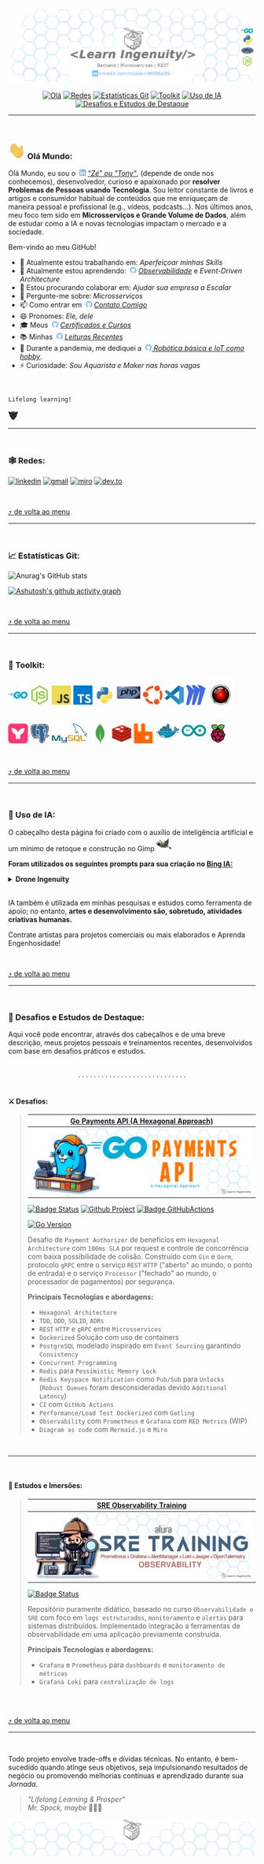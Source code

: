 <!--
Lang: [`🇧🇷 PT-BR`] - [🇺🇸 EN](./README_en.md) 
Languages:  - [`🇺🇸 EN`] - [🇧🇷 PT-BR](./README.md) 
-->

<a id="header"></a>

<br/>

<div align="center">
<a href="#header">
  <!-- 
      Logo image generated by Bing IA: https://www.bing.com/images/create/
  -->
  <img src="./assets/images/layout/header_learn_ingenuity_github_logos.png" /> 
</a>

[![Olá](https://img.shields.io/badge/👋_Ola-001a2d?style=for-the-badge)](#hello) [![Redes](https://img.shields.io/badge/🕸️_Redes-001a2d?style=for-the-badge)](#contacts) [![Estatísticas Git](https://img.shields.io/badge/📈_Estatísticas_Git-001a2d?style=for-the-badge)](#git_statistics) [![Toolkit](https://img.shields.io/badge/🧰_Toolkit-001a2d?style=for-the-badge)](#toolkit) [![Uso de IA](https://img.shields.io/badge/🤖_Uso_de_IA-001a2d?style=for-the-badge)](#ia) [![Desafios e Estudos de Destaque](https://img.shields.io/badge/🌟_Desafios-001a2d?style=for-the-badge)](#challanges_and_studies)

</div>

---

<a id="hello"></a>

<br/>

### <img src="assets/images/layout/Hi.gif" width="35" height="35"> Olá Mundo:

Olá Mundo, eu sou o _&nbsp;<img src="./assets/images/icons/linkedin_blue_link.svg" width="13" alt="Perfil no LinkedIn" title="Perfil no LinkedIn">&nbsp;["Zé" ou "Tony"](https://www.linkedin.com/in/jos%C3%A9-r-99896a39/)_, (depende de onde nos conhecemos), desenvolvedor, curioso e apaixonado por __resolver Problemas de Pessoas usando Tecnologia__. Sou leitor constante de livros e artigos e consumidor habitual de conteúdos que me enriqueçam de maneira pessoal e profissional (e.g., vídeos, podcasts...). Nos últimos anos, meu foco tem sido em __Microsserviços e Grande Volume de Dados__, além de estudar como a IA e novas tecnologias impactam o mercado e a sociedade.


Bem-vindo ao meu GitHub!


- 🔭 Atualmente estou trabalhando em: _Aperfeiçoar minhas Skills_
- 🌱 Atualmente estou aprendendo: _&nbsp;<img src='./assets/images/icons/github_blue_link.svg' width='13' alt='Repositório GitHub' title='Repositório GitHub'>&nbsp;[Observabilidade](https://github.com/jtonynet/jtonynet/tree/main/certificados/alura/SRE-Itau#header)_ e _Event-Driven Architecture_
- 👯 Estou procurando colaborar em: _Ajudar sua empresa a Escalar_
- 💬 Pergunte-me sobre: _Microsserviços_
- 📫 Como entrar em _&nbsp;<img src='./assets/images/icons/github_blue_link.svg' width='13' alt='Repositório GitHub' title='Repositório GitHub'>&nbsp;[Contato Comigo](#contacts)_
- 😄 Pronomes: _Ele, dele_
- 🎓 Meus _&nbsp;<img src='./assets/images/icons/github_blue_link.svg' width='13' alt='Repositório GitHub' title='Repositório GitHub'>&nbsp;[Certificados e Cursos](https://github.com/jtonynet/jtonynet/tree/main/certificados/alura#header)_
- 📚 Minhas _&nbsp;<img src='./assets/images/icons/github_blue_link.svg' width='13' alt='Repositório GitHub' title='Repositório GitHub'>&nbsp;[Leituras Recentes](https://github.com/jtonynet/jtonynet/tree/main/reading_diary#header)_
- 🦾 Durante a pandemia, me dediquei a _&nbsp;<img src='./assets/images/icons/github_blue_link.svg' width='13' alt='Repositório GitHub' title='Repositório GitHub'>[ Robótica básica e IoT como hobby](https://github.com/jtonynet/autogo)_.
- ⚡ Curiosidade: _Sou Aquarista e Maker nas horas vagas_

<br/>

`Lifelong learning!`

<a href="#header">
<img src="./assets/images/icons/black-panther-icon.png" alt="Black Panther - Wakanda Forever" title="Black Panther - Wakanda Forever" width="20">
</a>

<br/>

---

<a id="contacts"></a>

<br/>

### 🕸️ Redes:

<!-- 
    https://dev.to/envoy_/150-badges-for-github-pnk
-->

[![linkedin](https://img.shields.io/badge/Linkedin-0A66C2?style=for-the-badge&logo=linkedin&logoColor=white)](https://www.linkedin.com/in/jos%C3%A9-r-99896a39/) [![gmail](https://img.shields.io/badge/Gmail-D14836?style=for-the-badge&logo=gmail&logoColor=white)](mailto:learningenuity@gmail.com) [![miro](https://img.shields.io/badge/Miro_Public_Board-050038?style=for-the-badge&logo=miro&logoColor=white)](https://miro.com/app/board/uXjVLwog0e8=/) [![dev.to](https://img.shields.io/badge/dev.to-0A0A0A?style=for-the-badge&logo=devdotto&logoColor=white)](https://dev.to/learningenuity)

<br/>

[⤴️ de volta ao menu](#header)

---

<a id="git_statistics"></a>

<br/>

### 📈 Estatísticas Git:

![Anurag's GitHub stats](https://github-readme-stats.vercel.app/api?username=jtonynet&show_icons=true&theme=transparent) 

<!--
 ![Top Langs](https://github-readme-stats.vercel.app/api/top-langs/?username=jtonynet&langs_count=3) 
 -->

[![Ashutosh's github activity graph](https://github-readme-activity-graph.vercel.app/graph?username=jtonynet&theme=tokyo-night)](https://github.com/jtonynet/github-readme-activity-graph)

<br/>

[⤴️ de volta ao menu](#header)

---

<a id="toolkit"></a>

<br/>

### 🧰 Toolkit:

<!-- 
    icons by:
    https://devicon.dev/
    https://simpleicons.org/
-->
[<img src="./assets/images/icons/go-original-wordmark.svg"  width="40" height="40" title="Golang" alt="Golang"/>](https://go.dev/) [<img src="./assets/images/icons/nodejs-original.svg"  width="40" height="40" title="Nodejs" alt="Logo do Nodejs" />](https://nodejs.org/en) [<img src="./assets/images/icons/javascript-original.svg" width="40" height="40" title="Javascript" alt="Logo do Javascript" />](https://developer.mozilla.org/en-US/docs/Web/JavaScript) [<img src="./assets/images/icons/typescript-original.svg" width="40" height="40" title="Typescript" alt="Logo do Typescript" />](https://www.typescriptlang.org/) [<img src="./assets/images/icons/python-original.svg" width="40" height="40" title="Python" alt="Logo do Python" />](https://www.python.org/) [<img src="./assets/images/icons/php-original.svg" width="50" height="50" title="PHP" alt="Logo do PHP" />](https://www.php.net/) [<img src="./assets/images/icons/ubuntu-color.svg" width="40" height="40" title="Ubunto" alt="Logo do Ubunto" />](https://ubuntu.com/) [<img src="./assets/images/icons/vscode-original.svg" width="40" height="40" title="VsCode" alt="Logo do VsCode" />](https://code.visualstudio.com/) [<img src="./assets/images/icons/miro.svg" width="40px" height="40px" alt="Miro" title="Logo do Miro">](https://miro.com/) [<img src="./assets/images/icons/hal.svg" width="55px" height="55px" alt="HAL" title="Logo do HAL">](https://en.wikipedia.org/wiki/Hypertext_Application_Language) [<img src="./assets/images/icons/mermaidjs.svg" width="40px" height="40px" alt="Logo do MermaidJS" title="MermaidJS">](https://mermaid.js.org/) [<img src="./assets/images/icons/postgresql-original.svg" width="40" height="40" title="PostgreSQL" alt="Logo do PostgreSQL" />](https://www.postgresql.org/) [<img src="./assets/images/icons/mysql.svg" width="75px" height="75px" alt="MySQL Logo" title="MySQL">](https://www.mysql.com/)  [<img src="./assets/images/icons/mongodb.svg" width="40px" height="40px" alt="mongodb" title="mongoDB">](https://www.mongodb.com/) [<img src="./assets/images/icons/redis-original.svg" width="40" height="40" title="Redis" alt="Logo do Redis" />](https://redis.io/) [<img src="./assets/images/icons/rabbitmq.svg" width="40" height="40" title="RabbitMQ" alt="Logo do RabbitMQ" />](https://www.rabbitmq.com/) [<img src="./assets/images/icons/docker-original.svg" width="50" height="50" title="Docker" alt="Logo do Docker" />](https://www.docker.com/) [<img src="./assets/images/icons/arduino-original.svg" width="50" height="50" title="Arduino" alt="Logo do Arduino" />](https://www.arduino.cc/) [<img src="./assets/images/icons/raspberrypi-original.svg" width="40" height="40" title="RaspberryPi" alt="Logo do RaspberryPi" />](https://www.raspberrypi.org/)

<br/>

[⤴️ de volta ao menu](#header)

---


<a id="ia"></a>

<br/>

### 🤖 Uso de IA:

O cabeçalho desta página foi criado com o auxílio de inteligência artificial e um mínimo de 
retoque e construção no Gimp [<img src="./assets/images/icons/gimp.svg" width="30" height="30" title="Gimp" alt="Logo do Gimp" />](https://www.gimp.org/)

__Foram utilizados os seguintes prompts para sua criação no [Bing IA:](https://www.bing.com/images/create/)__

<details>
  <summary><b>Drone Ingenuity</b></summary>
<i>"gostaria de uma logo MAIS SIMPLIFICADA O POSSIVEL em cores azul e DETALHES laranja CHAPADAS BEM DEFINIDAS em estilo cartoon/historia em quadrinhos do ROBO AEREO  que a nasa enviou para marte, Ingenuity, basicamente um CUBO com uma UNICA E SOMENTE UMA HELICE UM UNICO ROTOR, UM UNICO MOTOR  no MEIO, NO CENTRO em fundo branco para que seja facil tornar transparente em um editor de imagem"<b>(sic)</b></i>
</details>

<br/>

IA também é utilizada em minhas pesquisas e estudos como ferramenta de apoio; no entanto, __artes e desenvolvimento são, sobretudo, atividades criativas humanas.__

Contrate artistas para projetos comerciais ou mais elaborados e Aprenda Engenhosidade!

<br/>

[⤴️ de volta ao menu](#header)

---


<a id="challanges_and_studies"></a>

<br/>

### 🌟 Desafios e Estudos de Destaque:

Aqui você pode encontrar, através dos cabeçalhos e de uma breve descrição, meus projetos pessoais e treinamentos recentes, desenvolvidos com base em desafios práticos e estudos.

<br/>
<div align="center">. . . . . . . . . . . . . . . . . . . . . . . . . . . .</div>
<br/>

#### ⚔️ Desafios:

> <div align="center">
> <a href="https://github.com/jtonynet/go-payments-api?tab=readme-ov-file#header">
>
> | Go Payments API (A Hexagonal Approach)              |
> | -----------------------------------------------------|
> | [![header](https://raw.githubusercontent.com/jtonynet/go-payments-api/main/docs/assets/images/layout/header.png)](https://github.com/jtonynet/go-payments-api?tab=readme-ov-file#header) |
> 
> </a>
> </div>
>
> [![Badge Status](https://img.shields.io/badge/STATUS-REABERTO-green)](https://github.com/jtonynet/go-payments-api?tab=readme-ov-file#header) [![Github Project](https://img.shields.io/badge/PROJECT%20VIEW-KANBAN-green?logo=github&logoColor=white)](https://github.com/users/jtonynet/projects/7/views/1)  [![Badge GitHubActions](https://github.com/jtonynet/go-payments-api/actions/workflows/main.yml/badge.svg?branch=main)](https://github.com/jtonynet/go-payments-api/actions) 
> 
> [![Go Version](https://img.shields.io/badge/GO-1.23.2-blue?logo=go&logoColor=white)](https://go.dev/)
>
> Desafio de `Payment Authorizer` de benefícios em `Hexagonal Architecture` com `100ms SLA` por request e controle de concorrência com baixa possibilidade de colisão. 
> Construído com `Gin` e `Gorm`, protocolo `gRPC` entre o serviço `REST` `HTTP` ("aberto" ao mundo, o ponto de entrada) e o serviço `Processor` ("fechado" ao mundo, o processador de pagamentos) por segurança.
>
> __Principais Tecnologias e abordagens:__
> - `Hexagonal Architecture`
> - `TDD`, `DDD`, `SOLID`, `ADRs`
> - `REST` `HTTP` e `gRPC` entre `Microsservices`
> - `Dockerized` Solução com uso de containers
> - `PostgreSQL` modelado inspirado em `Event Sourcing` garantindo `Consistency`
> -  `Concurrent Programming`
> - `Redis` para `Pessimistic Memory Lock`
> - `Redis Keyspace Notification` como `Pub/Sub` para `Unlocks` <br/>(`Robust Queues` foram desconsideradas devido `Additional Latency`)
> - `CI` com `GitHub Actions` 
> - `Performance/Load Test Dockerized` com `Gatling`
> - `Observability` com `Prometheus` e `Grafana` com `RED Metrics` (WIP)
> - `Diagram as code` com `Mermaid.js` e `Miro`

<!--

<br/>
<div align="center">. . . . . . . . . . . . . . . . . . . . . . . . . . . .</div>
<br/>

> <div align="center">
> <a href="https://github.com/jtonynet/go-pique-nique?tab=readme-ov-file#header">
> 
> | Go Pique Nique (Event Driven & Hexagonal Banking)    |
> | -----------------------------------------------------|
> | <img src="https://raw.githubusercontent.com/jtonynet/go-pique-nique/main/docs/assets/images/layout/header.png"> |
> 
> </a>
> </div>
>
> 
> Desafio de `Banking` `REST` Simplificado em `Event Driven Architecture` e `Hexagonal Architecture`. Elaborado com `Event Storming`,
> construído com `Gin`, `Gorm` e `RabbitMQ` como serviço de `Mensageria`.
>
> __Principais Tecnologias e abordagens:__
> - `Event Storming`
> - `Event Driven Architecture`
> - `Hexagonal Architecture`
> - `RabbitMQ` para `Mensageria Assíncrona`
> - `TDD`, `DDD`, `SOLID`, `ADRs`
> - `Diagram as code` com `Mermaid.js` e `Miro`
> - `Dockerized` Solução com uso de containers
> - `PostgreSQL` modelado em `Event Sourcing` para garantir `Consistência`
> - `CI` com `GitHub Actions` 


<br/>
<div align="center">. . . . . . . . . . . . . . . . . . . . . . . . . . . .</div>
<br/>

> <div align="center">
> 
> | Go Med Planner (RESTful API Three Tier with DDD and TDD Approach)    |
> | ------------------------------------------------------------------|
> | <img src="./assets/images/layout/future_projects/header_go_med_planner.png"> |
> </div>
>
> Desafio ...

</center>

<br/>
<div align="center">. . . . . . . . . . . . . . . . . . . . . . . . . . . .</div>
<br/>

> <div align="center">
> 
> | Go Turn Based Challange (A Study of Logic and Algorithms Based on RPG)                 |
> | ---------------------------------------------------------------------------------------|
> | <img src="./assets/images/layout/future_projects/header_go_turn_based_challange.png"> |
> </div>
>
> Desafio ...
-->

<br/>
<hr/>
<br/>

#### 📑 Estudos e Imersões:

> <div align="center">
> <a href="./certificados/alura/SRE-Itau">
> 
> | SRE Observability Training                           |
> | -----------------------------------------------------|
> | [![header](./certificados/alura/SRE-Itau/header.png)](./certificados/alura/SRE-Itau) |
> 
> </a>
> </div>
>
> [![Badge Status](https://img.shields.io/badge/STATUS-ENCERRADO-blue)](./certificados/alura/SRE-Itau)
>
> Repositório puramente didático, baseado no curso  `Observabilidade e SRE` com foco em `logs estruturados`, `monitoramento` e `alertas` para sistemas distribuídos. Implementado integração a ferramentas de observabilidade em uma aplicação previamente construida.
>
> __Principais Tecnologias e abordagens:__
> - `Grafana` e `Prometheus` para `dashboards` e `monitoramento de métricas`  
> - `Grafana Loki` para `centralização de logs`  
<!-- - `Jaeger` e `OpenTelemetry` para `tracing distribuído`  -->

<!-- 

<br/>
<div align="center">. . . . . . . . . . . . . . . . . . . . . . . . . . . .</div>
<br/>


> <center>
> 
> | Go Food Delivery                              |
> | -----------------------------------------------------|
> | <img src="./assets/images/layout/future_projects/header_go_food_delivery.png"> |
> </center>
>
> Repositório puramente didático, baseado na `Tech Excellence Conference` de `22/11/2024`. Onde `Alistair Cockburn` apresentou um exemplo de `Calculadora em Java` para ilustrar sua abordagem `hexagonal`.
> 
> Aqui se encontra uma possível implementação dos conceitos apresentados na conferência em uma aplicação `Golang` visando aperfeiçoamento e treinamento.

<br/>
<div align="center">. . . . . . . . . . . . . . . . . . . . . . . . . . . .</div>
<br/>

> <div align="center">
> <a href="https://github.com/jtonynet/immersion-auto-tracking?tab=readme-ov-file#header"> 
> 
> | Auto Tracking FullCycle Immersion (Go, Typescript, Apache Kafka)                     |
> | -------------------------------------------------------------------------------------|
> | <img src="./assets/images/layout/future_projects/header_imersion_auto_tracking.png"> |
> </a>
> </div>
>
> [![Badge Status](https://img.shields.io/badge/STATUS-EM_DESENVOLVIMENTO-green)](#header)
>
> [![Go Version](https://img.shields.io/badge/GO-1.23.2-blue?logo=go&logoColor=white)](https://go.dev/) [![Node.js Version](https://img.shields.io/badge/Node.js-20.17.0-blue?logo=Node.js&logoColor=white)](https://nodejs.org/) [![TypeScript Version](https://img.shields.io/badge/TypeScript-5.6-blue?logo=typescript&logoColor=white)](https://www.typescriptlang.org/)
>
> Repositório puramente didático, baseado na `Imersão Full Stack && Full Cycle` iniciada em `09/12/2024`. Desenvolvendo Um sistema de rastreamento de veículos em tempo real utilizando microsserviços.
>
> __Principais Tecnologias e abordagens:__
> - `Apache Kafka` 
> - `Go`
> - `Typescript`
> - `Nest.js`
> - `Next.js` 
> - `Websockets`
> - `GoogleMaps API`

<br/>

s<br/>
<div align="center">. . . . . . . . . . . . . . . . . . . . . . . . . . . .</div>
<br/>

> <center>
> 
> | Go Hexagonal Calculator                              |
> | -----------------------------------------------------|
> | <img src="./assets/images/layout/future_projects/header_go_hexagonal_calculator.png"> |
> </center>
>
> Repositório puramente didático, baseado na `Tech Excellence Conference` de `22/11/2024`. Onde `Alistair Cockburn` apresentou um exemplo de `Calculadora em Java` para ilustrar sua abordagem `hexagonal`.
> 
> Aqui se encontra uma possível implementação dos conceitos apresentados na conferência em uma aplicação `Golang` visando aperfeiçoamento e treinamento.

<br/>
<div align="center">. . . . . . . . . . . . . . . . . . . . . . . . . . . .</div>
<br/>

<center>

> 
> | Go Crypto Shredder (A LGPD/GDPR Database Anonymizer Approach) |
> | --------------------------------------------------------------|
> | <img src="./assets/images/layout/future_projects/header_go_crypto_shredder.png"> |

</center>

<br/>
<div align="center">. . . . . . . . . . . . . . . . . . . . . . . . . . . .</div>
<br/>

-->

<br/>
<br/>

[⤴️ de volta ao menu](#header)

---

<a id="footer"></a>

<br/>

Todo projeto envolve trade-offs e dívidas técnicas. No entanto, é bem-sucedido quando atinge seus objetivos, seja impulsionando resultados de negócio ou promovendo melhorias contínuas e aprendizado durante sua _Jornada_.

>  _"Lifelong Learning & Prosper"_
> <br/> 
>  _Mr. Spock, maybe_   🖖🏾🚀

<a href="#footer">
<div align="center">
  <img src="./assets/images/layout/footer_drone_bg_hexagonal.png" />
</div>
</a>


